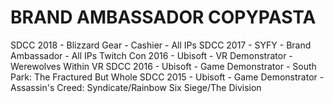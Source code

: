 # BRAND AMBASSADOR COPYPASTA

SDCC 2018 - Blizzard Gear - Cashier - All IPs
SDCC 2017 - SYFY - Brand Ambassador - All IPs
Twitch Con 2016 - Ubisoft - VR Demonstrator - Werewolves Within VR
SDCC 2016 - Ubisoft - Game Demonstrator - South Park: The Fractured But Whole
SDCC 2015 - Ubisoft - Game Demonstrator - Assassin's Creed: Syndicate/Rainbow Six Siege/The Division
